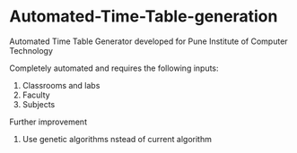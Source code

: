 # Automated-Time-Table-generation
Automated Time Table Generator developed for Pune Institute of Computer Technology


Completely automated and requires the following inputs:
1) Classrooms and labs
2) Faculty
3) Subjects

Further improvement
1) Use genetic algorithms nstead of current algorithm
